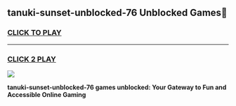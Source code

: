 
## tanuki-sunset-unblocked-76 Unblocked Games👋
<h3>
<a href="https://news.freeplayer.one?title=tanuki-sunset-unblocked-76&ref=16F">CLICK TO PLAY</a></h3>
<hr>

<h3>
<a href="https://news.freeplayer.one?title=tanuki-sunset-unblocked-76&ref=16F">CLICK 2 PLAY</a>
  
</h3>

<a href="https://news.freeplayer.one?title=tanuki-sunset-unblocked-76&ref=16F/"><img src="https://clearcache.store/games.png"></a>


**tanuki-sunset-unblocked-76 games unblocked: Your Gateway to Fun and Accessible Online Gaming**
